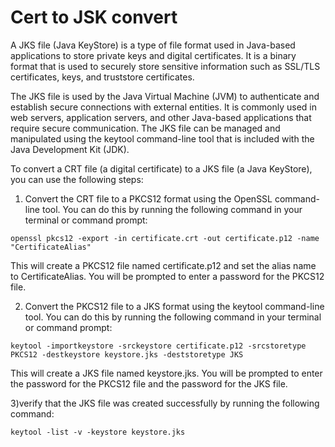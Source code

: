 # Cert to JSK convert 
A JKS file (Java KeyStore) is a type of file format used in Java-based applications to store private keys and digital certificates. It is a binary format that is used to securely store sensitive information such as SSL/TLS certificates, keys, and truststore certificates.

The JKS file is used by the Java Virtual Machine (JVM) to authenticate and establish secure connections with external entities. It is commonly used in web servers, application servers, and other Java-based applications that require secure communication. The JKS file can be managed and manipulated using the keytool command-line tool that is included with the Java Development Kit (JDK).

To convert a CRT file (a digital certificate) to a JKS file (a Java KeyStore), you can use the following steps:

1) Convert the CRT file to a PKCS12 format using the OpenSSL command-line tool. You can do this by running the following command in your terminal or command prompt:
```
openssl pkcs12 -export -in certificate.crt -out certificate.p12 -name "CertificateAlias"
```
This will create a PKCS12 file named certificate.p12 and set the alias name to CertificateAlias. You will be prompted to enter a password for the PKCS12 file.


2) Convert the PKCS12 file to a JKS format using the keytool command-line tool. You can do this by running the following command in your terminal or command prompt:
```
keytool -importkeystore -srckeystore certificate.p12 -srcstoretype PKCS12 -destkeystore keystore.jks -deststoretype JKS
```
This will create a JKS file named keystore.jks. You will be prompted to enter the password for the PKCS12 file and the password for the JKS file.


3)verify that the JKS file was created successfully by running the following command:
```
keytool -list -v -keystore keystore.jks
```
